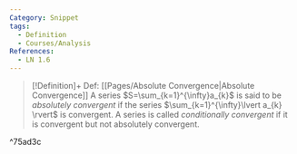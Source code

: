 ```yaml
---
Category: Snippet
tags:
  - Definition
  - Courses/Analysis
References:
  - LN 1.6
---
```

> [!Definition]+ Def: [[Pages/Absolute Convergence|Absolute Convergence]]
> A series $S=\sum_{k=1}^{\infty}a_{k}$ is said to be *absolutely convergent* if the series $\sum_{k=1}^{\infty}\lvert a_{k} \rvert$ is convergent. A series is called *conditionally convergent* if it is convergent but not absolutely convergent.

^75ad3c